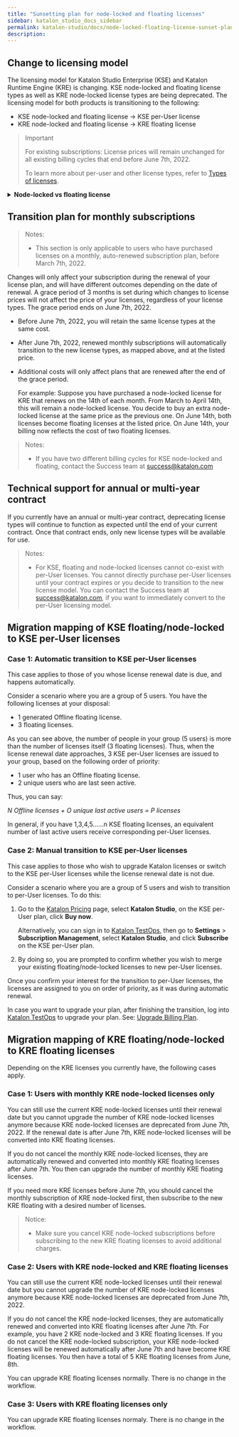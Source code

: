 ```yaml
---
title: "Sunsetting plan for node-locked and floating licenses"
sidebar: katalon_studio_docs_sidebar
permalink: katalon-studio/docs/node-locked-floating-license-sunset-plan.html
description:
---
```


## Change to licensing model

The licensing model for Katalon Studio Enterprise (KSE) and Katalon Runtime Engine (KRE) is changing.
KSE node-locked and floating license types as well as KRE node-locked license types are being deprecated. The licensing model for both products is transitioning to the following:

* KSE node-locked and floating license → KSE per-User license
* KRE node-locked and floating license → KRE floating license

> Important
>
> For existing subscriptions: License prices will remain unchanged for all existing billing cycles that end before June 7th, 2022.
>
> To learn more about per-user and other license types, refer to <a href="https://docs.katalon.com/katalon-studio/docs/license.html">Types of licenses</a>.

<details>
<summary><strong>Node-locked vs floating license</strong></summary>

<table>
	<tbody>
		<tr>
			<td><strong>Node-locked license</strong></td>
			<td><strong>Floating license</strong></td>
		</tr>
		<tr>
			<td>
				<p>One license is assigned to one machine ID.</p>
			</td>
			<td>One license is assigned to one execution session and can be shared between 3 machines.</td>
		</tr>
		<tr>
			<td>
				<p>Licenses are transferable.</p>
			</td>
			<td>Licenses need to be assigned.</td>
		</tr>
		<tr>
			<td>
				<p>Applies to local desktops or workstations with fixed hardware specifications.</p>
			</td>
			<td>&nbsp;Applies to all types of execution environments.</td>
		</tr>
		<tr>
			<td>
				<p>Online subscription available.</p>
			</td>
			<td>Online subscription available.</td>
		</tr>
		<tr>
			<td>
				<p>Offline licenses can be generated from online node-locked licenses.</p>
			</td>
			<td>Offline licenses are available for on-premises licensing server only. For more information, <a href="https://www.katalon.com/book-a-demo/">contact sales</a>.</td>
		</tr>
	</tbody>
</table>

### Node-Locked License

This license type is applied to local desktops or workstations with fixed hardware specifications (machine-blocked license), such as:

* A virtual machine with a fixed machine ID
* A physical machine

With node-locked licenses, one machine running tests = one license.

* A license is tied to a single machine ID and only for one execution session at a time.
* A machine can be mapped to multiple licenses if needed.
* For machines connected to the internet, the licenses can be transferred to other machines at no cost and as many times as needed.
* For _annual licenses_ only: Licenses can be converted to be used in an offline environment. Once converted, the license cannot be transferred to another machine until it is expired.
* Licenses purchased on a monthly basis cannot be converted for use in an offline environment.

### Floating License

For scaling teams with dynamic usage, floating licenses reduce the management cost and optimize your workflow.

This license type is applied to all types of execution environments, including cloud or virtual machines with dynamic hardware specifications (to execute tests in Docker, Azure, AWS).

* One floating license can be shared across a maximum of 3 machines.
* One floating license is assigned to one execution session at a time.

For instance, you have 1 floating Katalon Studio Enterprise license attached to the email example@katalon.com.

You can use example@katalon.com to log in to Katalon Studio on up to 3 different machines, but not at the same time. This is because  example@katalon.com represents only 1 floating Katalon Studio Enterprise license. Therefore, you can only be active on 1 of those 3 machines at a time.
</details>

## Transition plan for monthly subscriptions

> Notes:
>
> * This section is only applicable to users who have purchased licenses on a monthly, auto-renewed subscription plan, before March 7th, 2022.

Changes will only affect your subscription during the renewal of your license plan, and will have different outcomes depending on the date of renewal. A grace period of 3 months is set during which changes to license prices will not affect the price of your licenses, regardless of your license types. The grace period ends on June 7th, 2022.

* Before June 7th, 2022, you will retain the same license types at the same cost.
* After June 7th, 2022, renewed monthly subscriptions will automatically transition to the new license types, as mapped above, and at the listed price. 
* Additional costs will only affect plans that are renewed after the end of the grace period.

    For example: Suppose you have purchased a node-locked license for KRE that renews on the 14th of each month. From March to April 14th, this will remain a node-locked license. You decide to buy an extra node-locked license at the same price as the previous one. On June 14th, both licenses become floating licenses at the listed price. On June 14th, your billing now reflects the cost of two floating licenses.

> Notes:
>
> * If you have two different billing cycles for KSE node-locked and floating, contact the Success team at success@katalon.com

## Technical support for annual or multi-year contract
If you currently have an annual or multi-year contract, deprecating license types will continue to function as expected until the end of your current contract. Once that contract ends, only new license types will be available for use. 

> Notes:
>
> * For KSE, floating and node-locked licenses cannot co-exist with per-User licenses. You cannot directly purchase per-User licenses until your contract expires or you decide to transition to the new license model. You can contact the Success team at success@katalon.com, if you want to immediately convert to the per-User licensing model.
>
## Migration mapping of KSE floating/node-locked to KSE per-User licenses

### Case 1: Automatic transition to KSE per-User licenses 

This case applies to those of you whose license renewal date is due, and happens automatically.

Consider a scenario where you are a group of 5 users. You have the following licenses at your disposal:

  * 1 generated Offline floating license.
  * 3 floating licenses. 
  
As you can see above, the number of people in your group (5 users) is more than the number of licenses itself (3 floating licenses). Thus, when the license renewal date approaches, 3 KSE per-User licenses are issued to your group, based on the following order of priority:

  * 1 user who has an Offline floating license.
  * 2 unique users who are last seen active.

Thus, you can say:

*N Offline licenses + O unique last active users  = P licenses*

In general, if you have 1,3,4,5……n KSE floating licenses, an equivalent number of last active users receive corresponding per-User licenses.

### Case 2: Manual transition to KSE per-User licenses

This case applies to those who wish to upgrade Katalon licenses or switch to the KSE per-User licenses while the license renewal date is not due.

Consider a scenario where you are a group of 5 users and wish to transition to per-User licenses. To do this:

1. Go to the [Katalon Pricing](https://www.katalon.com/pricing/) page, select **Katalon Studio**, on the KSE per-User plan, click **Buy now**.

	Alternatively, you can sign in to [Katalon TestOps](https://testops.katalon.io/login), then go to **Settings** > **Subscription Management**, select **Katalon Studio**, and click **Subscribe** on the KSE per-User plan.

2. By doing so, you are prompted to confirm whether you wish to merge your existing floating/node-locked licenses to new per-User licenses.

Once you confirm your interest for the transition to per-User licenses, the licenses are assigned to you on order of priority, as it was during automatic renewal.

In case you want to upgrade your plan, after finishing the transition, log into [Katalon TestOps](https://testops.katalon.io/) to upgrade your plan. See: [Upgrade Billing Plan](https://docs.katalon.com/katalon-studio/docs/upgrade-subs.html#purchase-more-licenses).

## Migration mapping of KRE floating/node-locked to KRE floating licenses

Depending on the KRE licenses you currently have, the following cases apply.

### Case 1: Users with monthly KRE node-locked licenses only

You can still use the current KRE node-locked licenses until their renewal date but you cannot upgrade the number of KRE node-locked licenses anymore because KRE node-locked licenses are deprecated from June 7th, 2022. If the renewal date is after June 7th, KRE node-locked licenses will be converted into KRE floating licenses.

If you do not cancel the monthly KRE node-locked licenses, they are automatically renewed and converted into monthly KRE floating licenses after June 7th. You then can upgrade the number of monthly KRE floating licenses.

If you need more KRE licenses before June 7th, you should cancel the monthly subscription of KRE node-locked first, then subscribe to the new KRE floating with a desired number of licenses.

> Notice:
>
> * Make sure you cancel KRE node-locked subscriptions before subscribing to the new KRE floating licenses to avoid additional charges.

### Case 2: Users with KRE node-locked and KRE floating licenses

You can still use the current KRE node-locked licenses until their renewal date but you cannot upgrade the number of KRE node-locked licenses anymore because KRE node-locked licenses are deprecated from June 7th, 2022.

If you do not cancel the KRE node-locked licenses, they are automatically renewed and converted into KRE floating licenses after June 7th.
For example, you have 2 KRE node-locked and 3 KRE floating licenses. If you do not cancel the KRE node-locked subscription, your KRE node-locked licenses will be renewed automatically after June 7th and have become KRE floating licenses. You then have a total of 5 KRE floating licenses from June, 8th.

You can upgrade KRE floating licenses normally. There is no change in the workflow.

### Case 3: Users with KRE floating licenses only

You can upgrade KRE floating licenses normaly. There is no change in the workflow.

